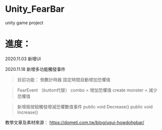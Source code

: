 # Unity_FearBar
 unity game project 

# 進度：
 
 2020.11.03 新增UI
 
 2020.11.18 新增多功能觸發事件
 
> 目前功能：
倒數計時器
固定時間自動增加恐懼值

>FearEvent （button代替）
combo = 增加恐懼值
create monster = 減少恐懼值

>新增兩按鈕觸發增減恐懼數值事件
public void Decrease()
public void Increase()

 
 教學文章及素材來源：
 https://dometi.com.tw/blog/ugui-howdohpbar/
